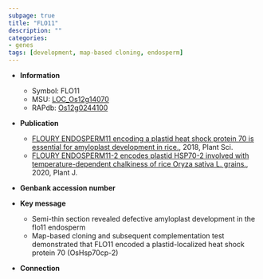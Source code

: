 ```yaml
---
subpage: true
title: "FLO11"
description: ""
categories:
- genes
tags: [development, map-based cloning, endosperm]
---
```


* **Information**  
    + Symbol: FLO11  
    + MSU: [LOC_Os12g14070](http://rice.plantbiology.msu.edu/cgi-bin/ORF_infopage.cgi?orf=LOC_Os12g14070)  
    + RAPdb: [Os12g0244100](http://rapdb.dna.affrc.go.jp/viewer/gbrowse_details/irgsp1?name=Os12g0244100)  

* **Publication**  
    + [FLOURY ENDOSPERM11 encoding a plastid heat shock protein 70 is essential for amyloplast development in rice.](http://www.ncbi.nlm.nih.gov/pubmed?term=FLOURY+ENDOSPERM11+encoding+a+plastid+heat+shock+protein+70+is+essential+for+amyloplast+development+in+rice.%5BTitle%5D), 2018, Plant Sci.
    + [FLOURY ENDOSPERM11-2 encodes plastid HSP70-2 involved with temperature-dependent chalkiness of rice Oryza sativa L. grains.](http://www.ncbi.nlm.nih.gov/pubmed?term=FLOURY+ENDOSPERM11-2+encodes+plastid+HSP70-2+involved+with+temperature-dependent+chalkiness+of+rice+Oryza+sativa+L.+grains.%5BTitle%5D), 2020, Plant J.

* **Genbank accession number**  

* **Key message**  
    + Semi-thin section revealed defective amyloplast development in the flo11 endosperm
    + Map-based cloning and subsequent complementation test demonstrated that FLO11 encoded a plastid-localized heat shock protein 70 (OsHsp70cp-2)

* **Connection**  



